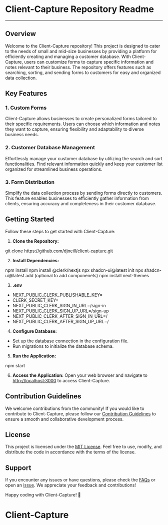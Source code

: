 # Client-Capture Repository Readme

---

## Overview

Welcome to the Client-Capture repository! This project is designed to cater to the needs of small and mid-size businesses by providing a platform for efficiently creating and managing a customer database. With Client-Capture, users can customize forms to capture specific information and notes relevant to their business. The repository offers features such as searching, sorting, and sending forms to customers for easy and organized data collection.

## Key Features

### 1. Custom Forms

Client-Capture allows businesses to create personalized forms tailored to their specific requirements. Users can choose which information and notes they want to capture, ensuring flexibility and adaptability to diverse business needs.

### 2. Customer Database Management

Effortlessly manage your customer database by utilizing the search and sort functionalities. Find relevant information quickly and keep your customer list organized for streamlined business operations.

### 3. Form Distribution

Simplify the data collection process by sending forms directly to customers. This feature enables businesses to efficiently gather information from clients, ensuring accuracy and completeness in their customer database.

## Getting Started

Follow these steps to get started with Client-Capture:

1. **Clone the Repository:**

git clone https://github.com/djneill/client-capture.git


2. **Install Dependencies:**

npm install
npm install @clerk/nextjs
npx shadcn-ui@latest init
npx shadcn-ui@latest add (optional to add componenets)
npm install next-themes

3. **.env**
- NEXT_PUBLIC_CLERK_PUBLISHABLE_KEY=​
- CLERK_SECRET_KEY=
- NEXT_PUBLIC_CLERK_SIGN_IN_URL=/sign-in
- NEXT_PUBLIC_CLERK_SIGN_UP_URL=/sign-up
- NEXT_PUBLIC_CLERK_AFTER_SIGN_IN_URL=/
- NEXT_PUBLIC_CLERK_AFTER_SIGN_UP_URL=/

4. **Configure Database:**
- Set up the database connection in the configuration file.
- Run migrations to initialize the database schema.

5. **Run the Application:**

npm start


6. **Access the Application:**
Open your web browser and navigate to [http://localhost:3000](http://localhost:3000) to access Client-Capture.

## Contribution Guidelines

We welcome contributions from the community! If you would like to contribute to Client-Capture, please follow our [Contribution Guidelines](CONTRIBUTING.md) to ensure a smooth and collaborative development process.

## License

This project is licensed under the [MIT License](LICENSE). Feel free to use, modify, and distribute the code in accordance with the terms of the license.

## Support

If you encounter any issues or have questions, please check the [FAQs](docs/FAQ.md) or open an [issue](https://github.com/djneill/client-capture/issues). We appreciate your feedback and contributions!

Happy coding with Client-Capture! 🚀
# Client-Capture
